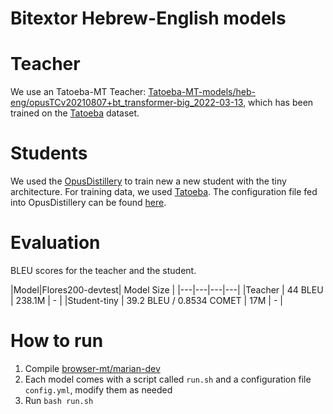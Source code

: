 # Bitextor Hebrew-English models

# Teacher
We use an Tatoeba-MT Teacher: [Tatoeba-MT-models/heb-eng/opusTCv20210807+bt_transformer-big_2022-03-13](https://object.pouta.csc.fi/Tatoeba-MT-models/heb-eng/opusTCv20210807+bt_transformer-big_2022-03-13.zip), which has been trained on the [Tatoeba](https://github.com/Helsinki-NLP/Tatoeba-Challenge/tree/master/data) dataset.


# Students
We used the [OpusDistillery](https://github.com/Helsinki-NLP/OpusDistillery) to train new a new student with the tiny architecture. For training data, we used [Tatoeba](https://github.com/Helsinki-NLP/Tatoeba-Challenge/tree/master/data). The configuration file fed into OpusDistillery can be found [here](https://github.com/Helsinki-NLP/OpusDistillery/blob/main/configs/hplt/config.hplt.heb-eng.yml).

# Evaluation
BLEU scores for the teacher and the student.

|Model|Flores200-devtest| Model Size |
|---|---|---|---|
|Teacher | 44 BLEU | 238.1M |  - |
|Student-tiny | 39.2 BLEU / 0.8534 COMET | 17M | - |

# How to run
1. Compile [browser-mt/marian-dev](https://github.com/browsermt/marian-dev)
2. Each model comes with a script called `run.sh` and a configuration file `config.yml`, modify them as needed
3. Run `bash run.sh`